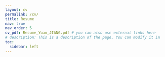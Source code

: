 ```yaml
---
layout: cv
permalink: /cv/
title: Resume
nav: true
nav_order: 5
cv_pdf: Resume_Yuan_JIANG.pdf # you can also use external links here
# description: This is a description of the page. You can modify it in '_pages/cv.md'. You can also change or remove the top pdf download button.
toc:
  sidebar: left
---
```

